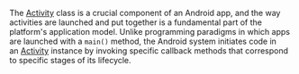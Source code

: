 The [Activity](https://developer.android.com/reference/android/app/Activity) class is a crucial component of an Android app, and the way activities are launched and put together is a fundamental part of the platform's application model. Unlike programming paradigms in which apps are launched with a `main()` method, the Android system initiates code in an [Activity](https://developer.android.com/reference/android/app/Activity) instance by invoking specific callback methods that correspond to specific stages of its lifecycle.
